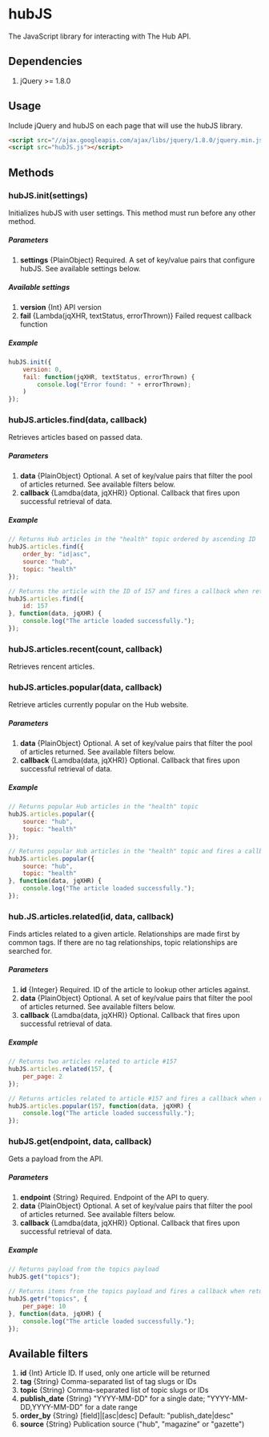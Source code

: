 # hubJS

The JavaScript library for interacting with The Hub API.


## Dependencies

1. jQuery >= 1.8.0


## Usage

Include jQuery and hubJS on each page that will use the hubJS library.

```html
<script src="//ajax.googleapis.com/ajax/libs/jquery/1.8.0/jquery.min.js"></script>
<script src="hubJS.js"></script>
```


## Methods

### hubJS.init(settings)
Initializes hubJS with user settings. This method must run before any other method.

##### Parameters

1. __settings__ {PlainObject} Required. A set of key/value pairs that configure hubJS. See available settings below.


##### Available settings
1. __version__ {Int} API version
1. __fail__ {Lambda(jqXHR, textStatus, errorThrown)} Failed request callback function

##### Example

```javascript
hubJS.init({
	version: 0,
	fail: function(jqXHR, textStatus, errorThrown) {
		console.log("Error found: " + errorThrown);
	)
});
```

### hubJS.articles.find(data, callback)
Retrieves articles based on passed data.

##### Parameters

1. __data__ {PlainObject} Optional. A set of key/value pairs that filter the pool of articles returned. See available filters below.
1. __callback__ {Lamdba(data, jqXHR)} Optional. Callback that fires upon successful retrieval of data.


##### Example

```javascript
// Returns Hub articles in the "health" topic ordered by ascending ID
hubJS.articles.find({
	order_by: "id|asc",
	source: "hub",
	topic: "health"
});

// Returns the article with the ID of 157 and fires a callback when returned
hubJS.articles.find({
	id: 157
}, function(data, jqXHR) {
	console.log("The article loaded successfully.");
});
```


### hubJS.articles.recent(count, callback)

Retrieves rencent articles.


### hubJS.articles.popular(data, callback)

Retrieve articles currently popular on the Hub website.

##### Parameters

1. __data__ {PlainObject} Optional. A set of key/value pairs that filter the pool of articles returned. See available filters below.
1. __callback__ {Lamdba(data, jqXHR)} Optional. Callback that fires upon successful retrieval of data.

##### Example

```javascript
// Returns popular Hub articles in the "health" topic
hubJS.articles.popular({
	source: "hub",
	topic: "health"
});

// Returns popular Hub articles in the "health" topic and fires a callback when returned
hubJS.articles.popular({
	source: "hub",
	topic: "health"
}, function(data, jqXHR) {
	console.log("The article loaded successfully.");
});
```

### hub.JS.articles.related(id, data, callback)

Finds articles related to a given article. Relationships are made first by common tags. If there are no tag relationships, topic relationships are searched for.

##### Parameters

1. __id__ {Integer} Required. ID of the article to lookup other articles against.
1. __data__ {PlainObject} Optional. A set of key/value pairs that filter the pool of articles returned. See available filters below.
1. __callback__ {Lamdba(data, jqXHR)} Optional. Callback that fires upon successful retrieval of data.

##### Example

```javascript
// Returns two articles related to article #157
hubJS.articles.related(157, {
	per_page: 2
});

// Returns articles related to article #157 and fires a callback when returned
hubJS.articles.popular(157, function(data, jqXHR) {
	console.log("The article loaded successfully.");
});
```


### hubJS.get(endpoint, data, callback)

Gets a payload from the API.

##### Parameters

1. __endpoint__ {String} Required. Endpoint of the API to query.
1. __data__ {PlainObject} Optional. A set of key/value pairs that filter the pool of articles returned. See available filters below.
1. __callback__ {Lamdba(data, jqXHR)} Optional. Callback that fires upon successful retrieval of data.

##### Example

```javascript
// Returns payload from the topics payload
hubJS.get("topics");

// Returns items from the topics payload and fires a callback when returned
hubJS.getr("topics", {
	per_page: 10
}, function(data, jqXHR) {
	console.log("The article loaded successfully.");
});
```

## Available filters
1. __id__ {Int} Article ID. If used, only one article will be returned
1. __tag__ {String} Comma-separated list of tag slugs or IDs
1. __topic__ {String} Comma-separated list of topic slugs or IDs
1. __publish_date__ {String} "YYYY-MM-DD" for a single date; "YYYY-MM-DD,YYYY-MM-DD" for a date range
1. __order_by__ {String} [field]|[asc|desc] Default: "publish_date|desc"
1. __source__ {String} Publication source ("hub", "magazine" or "gazette")